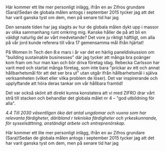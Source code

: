 <!-- Template: {empty} -->
<!-- Document Type: Articulate Markdown -->
<!-- Link: {not published} -->
<!-- Page name: God utbildning för alla 🎓🌎🤝 -->
<!-- Title: {empty} -->
<!-- Description: {empty} -->
<!-- Preview Image: {empty} -->
<!-- Keywords: {empty} -->
<!-- Tags: {empty} -->
<!-- Slug: {empty} -->
<!-- Categories: {empty} -->
<!-- Excerpt: -->

Här kommer ett lite mer personligt inlägg, ifrån en av Zifros grundare (Sara)!Sedan de globala målen antogs i september 2015 tycker jag att det har varit ganska tyst om dem, men på senare tid har jag

<!-- Author: Sara Danielsson -->
<!-- Published Date: 2018-04-03 21:09:05 -->
<!-- Enable Comments: true -->
<!-- Markdown: -->

Den senaste tiden har jag slagits av hur de globala målen dykt upp i massor av olika sammanhang runt omkring mig. Kanske håller de på att bli en väldigt naturlig del av vårt medvetande? Det vore ju riktigt häftligt, om alla på vår jord kunde referera till våra 17 gemensamma mål ifrån hjärtat!

På Women In Tech den 8:e mars i år var det en härlig paneldiskussion om "building sustainable businesses" där jag tycker att många bra poänger kom fram om hur man kan och bör driva företag idag. Rebecka Carlsson har varit med och startat många företag, som inte bara "prickar av ett och annat hållbarhetsmål för att det ser bra ut" utan utgår ifrån hållbarhetsmål i själva verksamheten (vilket eller vilka problem de löser). Det var inspirerande och upplyftande att höra deras tankar om vår hållbara framtid!

Det var också skönt att direkt kunna konstatera att vi med ZIFRO drar vårt strå till stacken och behandlar det globala målet nr 4 – "god utbildning för alla".

_4.4 Till 2030 väsentligen öka det antal ungdomar och vuxna som har relevanta färdigheter, däribland r tekniska färdigheter och yrkeskunnande, för sysselsättning, anständigt arbete och entreprenörskap._

<!-- Post Image: {empty} -->
<!-- Social Description: -->

Här kommer ett lite mer personligt inlägg, ifrån en av Zifros grundare (Sara)!Sedan de globala målen antogs i september 2015 tycker jag att det har varit ganska tyst om dem, men på senare tid har jag
